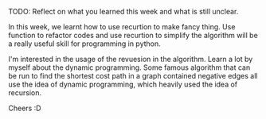 TODO: Reflect on what you learned this week and what is still unclear.

In this week, we learnt how to use recurtion to make fancy thing. Use function to refactor codes and use recurtion to simplify the algorithm will be a really useful skill for programming in python.

I'm interested in the usage of the revuesion in the algorithm. Learn a lot by myself
about the dynamic programming. Some famous algorithm that can be run to find the shortest cost
path in a graph contained negative edges all use the idea of dynamic programming, which
heavily used the idea of recursion.

Cheers :D